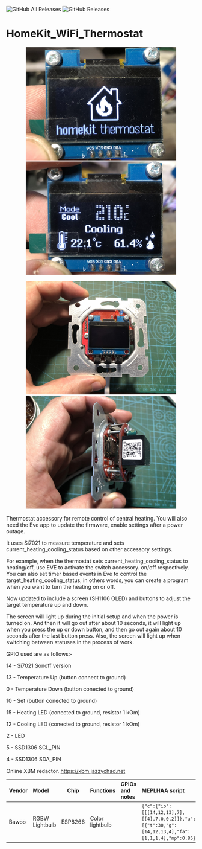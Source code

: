![GitHub All Releases](https://img.shields.io/github/downloads/xrust83/homekit_wifi_thermostat/total)
![GitHub Releases](https://img.shields.io/github/downloads/xrust83/homekit_wifi_thermostat/latest/total)

# HomeKit_WiFi_Thermostat

<p align="center"><img width="400" src="https://github.com/xrust83/homekit_wifi_thermostat/blob/master/src/08D4D200-5688-41F1-91C0-7996D3E3F58B.jpeg"><img width="400" src="https://github.com/xrust83/homekit_wifi_thermostat/blob/master/src/5467679F-4C87-4804-B8A1-54945B27D2D0.jpeg"></p>
<p align="center"><img width="400" src="https://github.com/xrust83/homekit_wifi_thermostat/blob/master/src/E48C8F00-A029-4006-9528-29CF35A0B7F8.jpeg"><img width="400" src="https://github.com/xrust83/homekit_wifi_thermostat/blob/master/src/A9593DC6-FC35-4300-96FD-0EE5672E0FAC.jpeg"></p>

Thermostat accessory for remote control of central heating.
You will also need the Eve app to update the firmware, enable settings after a power outage.

It uses Si7021 to measure temperature and sets current_heating_cooling_status based on other accessory settings.

For example, when the thermostat sets current_heating_cooling_status to heating/off, use EVE to activate the switch accessory.
on/off respectively. You can also set timer based events in Eve to control the target_heating_cooling_status, in others
words, you can create a program when you want to turn the heating on or off.

Now updated to include a screen (SH1106 OLED) and buttons to adjust the target temperature up and down.

The screen will light up during the initial setup and when the power is turned on. And then it will go out after about 10 seconds, it will light up when you press the up or down button, and then go out again about 10 seconds after the last button press. Also, the screen will light up when switching between statuses in the process of work.

GPIO used are as follows:- 

  14 - Si7021 Sonoff version

  13 - Temperature Up (button connect to ground)

  0 - Temperature Down (button conected to ground) 
  
  10 - Set (button conected to ground)
  
  15 - Heating LED (conected to ground, resistor 1 kOm) 
  
  12 - Cooling LED (conected to ground, resistor 1 kOm)
  
  2 - LED 
  
  5 - SSD1306 SCL_PIN
  
  4 - SSD1306 SDA_PIN
  
  
  Online XBM redactor. https://xbm.jazzychad.net
  
|Vendor|Model|Chip|Functions|GPIOs and notes| MEPLHAA script |
|:-----|:----|:--:|:--------|:--------------|:---|
|Bawoo| RGBW Lightbulb|ESP8266|Color lightbulb||`{"c":{"io":[[[14,12,13],7],[[4],7,0,0,2]]},"a":[{"t":30,"g":[14,12,13,4],"fa":[1,1,1,4],"mp":0.85}]}`|
